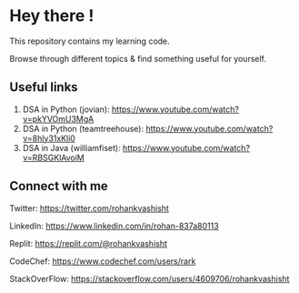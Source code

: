 # Hey there !

This repository contains my learning code.

Browse through different topics & find something useful for yourself.

## Useful links

1. DSA in Python (jovian): https://www.youtube.com/watch?v=pkYVOmU3MgA
2. DSA in Python (teamtreehouse): https://www.youtube.com/watch?v=8hly31xKli0
3. DSA in Java (williamfiset): https://www.youtube.com/watch?v=RBSGKlAvoiM

## Connect with me

Twitter: https://twitter.com/rohankvashisht

LinkedIn: https://www.linkedin.com/in/rohan-837a80113

Replit: https://replit.com/@rohankvashisht

CodeChef: https://www.codechef.com/users/rark

StackOverFlow: https://stackoverflow.com/users/4609706/rohankvashisht
